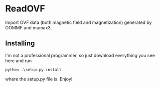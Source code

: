 # ReadOVF

Import OVF data (both magnetic field and magnetization) generated by OOMMF and mumax3.

## Installing

I'm not a professional programmer, so just download everything you see here and run

```
python .\setup.py install
```

where the setup.py file is. Enjoy!